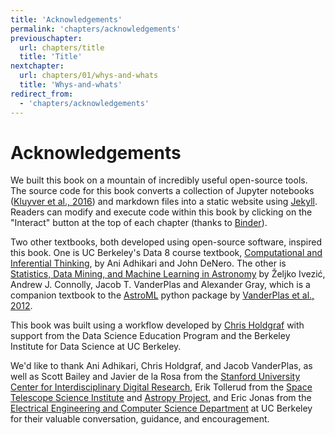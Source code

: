 ```yaml
---
title: 'Acknowledgements'
permalink: 'chapters/acknowledgements'
previouschapter:
  url: chapters/title
  title: 'Title'
nextchapter:
  url: chapters/01/whys-and-whats
  title: 'Whys-and-whats'
redirect_from:
  - 'chapters/acknowledgements'
---
```

# Acknowledgements

We built this book on a mountain of incredibly useful open-source tools. The source code for this book converts a collection of Jupyter notebooks ([Kluyver et al., 2016](http://ebooks.iospress.nl/publication/42900)) and markdown files into a static website using [Jekyll](https://jekyllrb.com/). Readers can modify and execute code within this book by clicking on the "Interact" button at the top of each chapter (thanks to [Binder](https://mybinder.org/)).

Two other textbooks, both developed using open-source software, inspired this book. One is UC Berkeley's Data 8 course textbook, [Computational and Inferential Thinking](https://www.inferentialthinking.com/), by Ani Adhikari and John DeNero. The other is [Statistics, Data Mining, and Machine Learning in Astronomy](https://press.princeton.edu/titles/10159.html) by Željko Ivezić, Andrew J. Connolly, Jacob T. VanderPlas and Alexander Gray, which is a companion textbook to the [AstroML](http://www.astroml.org/) python package by [VanderPlas et al., 2012](http://www.astroml.org/index.html#citing-astroml).

This book was built using a workflow developed by [Chris Holdgraf](https://predictablynoisy.com/textbooks-with-jupyter/chapters/introduction/intro) with support from the Data Science Education Program and the Berkeley Institute for Data Science at UC Berkeley.

We'd like to thank Ani Adhikari, Chris Holdgraf, and Jacob VanderPlas, as well as Scott Bailey and Javier de la Rosa from the [Stanford University Center for Interdisciplinary Digital Research](https://library.stanford.edu/research/cidr), Erik Tollerud from the [Space Telescope Science Institute](http://www.stsci.edu/) and [Astropy Project](http://www.astropy.org/), and Eric Jonas from the [Electrical Engineering and Computer Science Department](https://eecs.berkeley.edu/) at UC Berkeley for their valuable conversation, guidance, and encouragement.